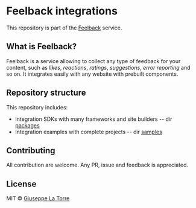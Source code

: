 # Feelback integrations

This repository is part of the [Feelback](https://www.feelback.dev) service.

## What is Feelback?
Feelback is a service allowing to collect any type of feedback for your content, such as _likes_, _reactions_, _ratings_, _suggestions_, _error reporting_ and so on. It integrates easily with any website with prebuilt components.

## Repository structure
This repository includes:
- Integration SDKs with many frameworks and site builders -- dir [packages](packages)
- Integration examples with complete projects -- dir [samples](samples)


## Contributing
All contribution are welcome. Any PR, issue and feedback is appreciated.

## License
MIT © [Giuseppe La Torre](https://github.com/giuseppelt)
